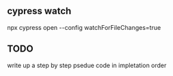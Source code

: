 ## cypress watch

npx cypress open --config watchForFileChanges=true

## TODO

write up a step by step psedue code in impletation order
